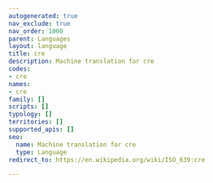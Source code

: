```yaml
---
autogenerated: true
nav_exclude: true
nav_order: 1000
parent: Languages
layout: language
title: cre
description: Machine translation for cre
codes:
- cre
names:
- cre
family: []
scripts: []
typology: []
territories: []
supported_apis: []
seo:
  name: Machine translation for cre
  type: Language
redirect_to: https://en.wikipedia.org/wiki/ISO_639:cre

---
```


